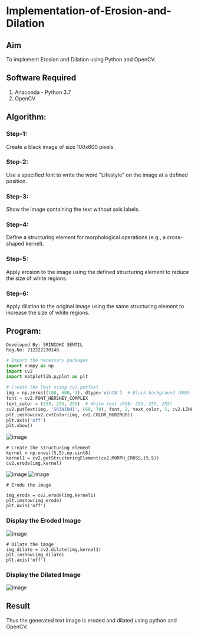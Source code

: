# Implementation-of-Erosion-and-Dilation
## Aim
To implement Erosion and Dilation using Python and OpenCV.
## Software Required
1. Anaconda - Python 3.7
2. OpenCV
## Algorithm:
### Step-1:
Create a black image of size 100x600 pixels.
### Step-2:
Use a specified font to write the word "Lifestyle" on the image at a defined position.
### Step-3:
Show the image containing the text without axis labels.
### Step-4:
Define a structuring element for morphological operations (e.g., a cross-shaped kernel).
### Step-5:
Apply erosion to the image using the defined structuring element to reduce the size of white regions.
### Step-6:
Apply dilation to the original image using the same structuring element to increase the size of white regions.
 
## Program:
```
Developed By: SRINIDHI SENTIL 
Reg.No: 212222230148
```
``` Python
# Import the necessary packages
import numpy as np
import cv2
import matplotlib.pyplot as plt

# Create the Text using cv2.putText
img = np.zeros((100, 600, 3), dtype='uint8')  # Black background (RGB: 0, 0, 0)
font = cv2.FONT_HERSHEY_COMPLEX
text_color = (255, 255, 255)  # White text (RGB: 255, 255, 255)
cv2.putText(img, 'SRINIDHI', (60, 70), font, 2, text_color, 5, cv2.LINE_AA)
plt.imshow(cv2.cvtColor(img, cv2.COLOR_BGR2RGB))
plt.axis('off')
plt.show()
```
![image](https://github.com/user-attachments/assets/1d5bb371-13d3-4814-8b39-86d3aaa84559)


```
# Create the structuring element
kernel = np.ones((5,5),np.uint8)
kernel1 = cv2.getStructuringElement(cv2.MORPH_CROSS,(5,5))
cv2.erode(img,kernel)
```

![image](https://github.com/user-attachments/assets/c1905638-51d7-4898-adf9-e8b006811a78)
![image](https://github.com/user-attachments/assets/6e2a3fb7-181d-4a68-b633-c9e680afacef)


```
# Erode the image

img_erode = cv2.erode(img,kernel1)
plt.imshow(img_erode)
plt.axis('off')
```
### Display the Eroded Image

![image](https://github.com/user-attachments/assets/3fe35c94-7d30-408f-a396-0720ca04b9b1)

```
# Dilate the image
img_dilate = cv2.dilate(img,kernel1)
plt.imshow(img_dilate)
plt.axis('off')

```
### Display the Dilated Image
![image](https://github.com/user-attachments/assets/533eb5d9-5c5b-4b3b-bebc-5eec9fc321ee)


## Result
Thus the generated text image is eroded and dilated using python and OpenCV.
